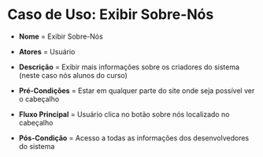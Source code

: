 #  Caso de Uso: Exibir Sobre-Nós

- **Nome** = Exibir Sobre-Nós

- **Atores** = Usuário
  
- **Descrição** = Exibir mais informações sobre os criadores do sistema (neste caso nós alunos do curso)
  
- **Pré-Condições** = Estar em qualquer parte do site onde seja possível ver o cabeçalho
  
- **Fluxo Principal** = Usuário clica no botão sobre nós localizado no cabeçalho
  
- **Pós-Condição** = Acesso a todas as informações dos desenvolvedores do sistema
